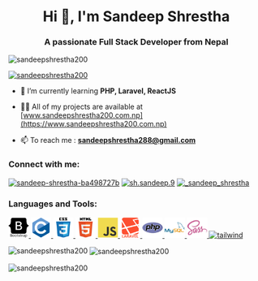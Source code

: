<h1 align="center">Hi 👋, I'm Sandeep Shrestha</h1>
<h3 align="center">A passionate Full Stack Developer from Nepal</h3>

<p align="left"> <img src="https://komarev.com/ghpvc/?username=sandeepshrestha200&label=Profile%20views&color=0e75b6&style=flat" alt="sandeepshrestha200" /> </p>

<p align="left"> <a href="https://github.com/ryo-ma/github-profile-trophy"><img src="https://github-profile-trophy.vercel.app/?username=sandeepshrestha200" alt="sandeepshrestha200" /></a> </p>


- 🌱 I’m currently learning **PHP, Laravel, ReactJS**

- 👨‍💻 All of my projects are available at [www.sandeepshrestha200.com.np](https://www.sandeepshrestha200.com.np)

- 📫 To reach me : **sandeepshrestha288@gmail.com**

<h3 align="left">Connect with me:</h3>
<p align="left">
<a href="https://linkedin.com/in/sandeep-shrestha-ba498727b" target="blank"><img align="center" src="https://raw.githubusercontent.com/rahuldkjain/github-profile-readme-generator/master/src/images/icons/Social/linked-in-alt.svg" alt="sandeep-shrestha-ba498727b" height="30" width="40" /></a>
<a href="https://fb.com/sh.sandeep.9" target="blank"><img align="center" src="https://raw.githubusercontent.com/rahuldkjain/github-profile-readme-generator/master/src/images/icons/Social/facebook.svg" alt="sh.sandeep.9" height="30" width="40" /></a>
<a href="https://instagram.com/_sandeep_shrestha" target="blank"><img align="center" src="https://raw.githubusercontent.com/rahuldkjain/github-profile-readme-generator/master/src/images/icons/Social/instagram.svg" alt="_sandeep_shrestha" height="30" width="40" /></a>
</p>

<h3 align="left">Languages and Tools:</h3>
<p align="left"> <a href="https://getbootstrap.com" target="_blank" rel="noreferrer"> <img src="https://raw.githubusercontent.com/devicons/devicon/master/icons/bootstrap/bootstrap-plain-wordmark.svg" alt="bootstrap" width="40" height="40"/> </a> <a href="https://www.cprogramming.com/" target="_blank" rel="noreferrer"> <img src="https://raw.githubusercontent.com/devicons/devicon/master/icons/c/c-original.svg" alt="c" width="40" height="40"/> </a> <a href="https://www.w3schools.com/css/" target="_blank" rel="noreferrer"> <img src="https://raw.githubusercontent.com/devicons/devicon/master/icons/css3/css3-original-wordmark.svg" alt="css3" width="40" height="40"/> </a> <a href="https://www.w3.org/html/" target="_blank" rel="noreferrer"> <img src="https://raw.githubusercontent.com/devicons/devicon/master/icons/html5/html5-original-wordmark.svg" alt="html5" width="40" height="40"/> </a> <a href="https://developer.mozilla.org/en-US/docs/Web/JavaScript" target="_blank" rel="noreferrer"> <img src="https://raw.githubusercontent.com/devicons/devicon/master/icons/javascript/javascript-original.svg" alt="javascript" width="40" height="40"/> </a> <a href="https://laravel.com/" target="_blank" rel="noreferrer"> <img src="https://raw.githubusercontent.com/devicons/devicon/master/icons/laravel/laravel-plain-wordmark.svg" alt="laravel" width="40" height="40"/> </a> <a href="https://www.php.net" target="_blank" rel="noreferrer"> <img src="https://raw.githubusercontent.com/devicons/devicon/master/icons/php/php-original.svg" alt="php" width="40" height="40"/> </a> <a href="https://www.mysql.com/" target="_blank" rel="noreferrer"> <img src="https://raw.githubusercontent.com/devicons/devicon/master/icons/mysql/mysql-original-wordmark.svg" alt="mysql" width="40" height="40"/> </a> <a href="https://sass-lang.com" target="_blank" rel="noreferrer"> <img src="https://raw.githubusercontent.com/devicons/devicon/master/icons/sass/sass-original.svg" alt="sass" width="40" height="40"/> </a> <a href="https://tailwindcss.com/" target="_blank" rel="noreferrer"> <img src="https://www.vectorlogo.zone/logos/tailwindcss/tailwindcss-icon.svg" alt="tailwind" width="40" height="40"/> </a> </p>

<p><img align="left" src="https://github-readme-stats.vercel.app/api/top-langs?username=sandeepshrestha200&show_icons=true&locale=en&layout=compact" alt="sandeepshrestha200" /></p>

<p>&nbsp;<img align="center" src="https://github-readme-stats.vercel.app/api?username=sandeepshrestha200&show_icons=true&locale=en" alt="sandeepshrestha200" /></p>
<p><img align="center" src="https://github-readme-streak-stats.herokuapp.com/?user=sandeepshrestha200&" alt="sandeepshrestha200" /></p>


